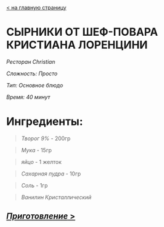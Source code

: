 [ < на главную страницу](./readme.md)

# СЫРНИКИ ОТ ШЕФ-ПОВАРА КРИСТИАНА ЛОРЕНЦИНИ

*Ресторан Christian*

*Сложность: Просто*

*Тип: Основное блюдо*

*Время: 40 минут*

# Ингредиенты:

> *Творог 9%* - 200гр

> *Мука* - 15гр

> *яйцо* - 1 желток

> *Сахарная пудра* - 10гр

> *Соль* - 1гр

>*Ванилин Кристаллический*



## [*Приготовление* >](./cooking1.md)

